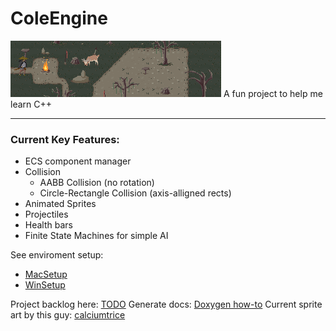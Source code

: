 # ColeEngine

![banner](docs/images/mocklevel_banner.png)
A fun project to help me learn C++

---

### Current Key Features:
- ECS component manager
- Collision
	- AABB Collision (no rotation)
	- Circle-Rectangle Collision (axis-alligned rects)
- Animated Sprites
- Projectiles
- Health bars
- Finite State Machines for simple AI

See enviroment setup:
- [MacSetup](docs/setup/MacSetup-CLion.md)
- [WinSetup](docs/setup/WinSetup-VisualStudio.md)

Project backlog here: [TODO](docs/TODO&Backlog.md)
Generate docs: [Doxygen how-to](docs/How-to-use-doxygen.md)
Current sprite art by this guy: [calciumtrice](https://opengameart.org/users/calciumtrice)
